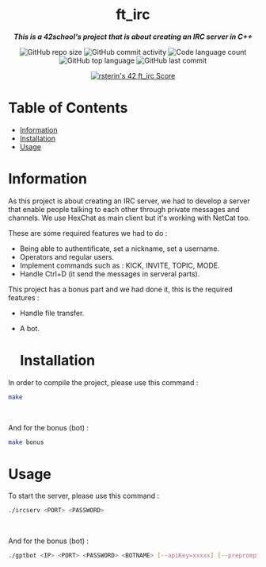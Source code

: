 <h1 align="center">ft_irc</h1>

<p align="center">
	<b><i>This is a 42school's project that is about creating an IRC server in C++</i></b><br>
</p>
<p align="center">
	<img alt="GitHub repo size" src="https://img.shields.io/github/repo-size/iSurfiNex/ft_irc?color=lightblue&style=for-the-badge">
	<img alt="GitHub commit activity" src="https://img.shields.io/github/commit-activity/t/iSurfiNex/ft_irc?color=critical&style=for-the-badge">
	<img alt="Code language count" src="https://img.shields.io/github/languages/count/iSurfiNex/ft_irc?color=yellow&style=for-the-badge"/>
	<img alt="GitHub top language" src="https://img.shields.io/github/languages/top/iSurfiNex/ft_irc?color=blue&style=for-the-badge"/>
	<img alt="GitHub last commit" src="https://img.shields.io/github/last-commit/iSurfiNex/ft_irc?color=green&style=for-the-badge"/>
</p>
<div align="center">
  <a href="https://github.com/Coday-meric/badge42"><img src="https://badge42.coday.fr/api/v2/clt38xgf41137601p4ax754vzt/project/3304315" alt="rsterin's 42 ft_irc Score" /></a>
</div>

# Table of Contents

- [Information](#information)
- [Installation](#installation)
- [Usage](#usage)

# Information

As this project is about creating an IRC server, we had to develop a server that enable people talking to each other through private messages and channels.
We use HexChat as main client but it's working with NetCat too. 

These are some required features we had to do :
- Being able to authentificate, set a nickname, set a username.
- Operators and regular users.
- Implement commands such as : KICK, INVITE, TOPIC, MODE.
- Handle Ctrl+D (it send the messages in serveral parts).

This project has a bonus part and we had done it, this is the required features :
- Handle file transfer.
- A bot.

  # Installation

In order to compile the project, please use this command :

```bash
make
```
</br>

And for the bonus (bot) :
```bash
make bonus
```

# Usage

To start the server, please use this command :

```bash
./ircserv <PORT> <PASSWORD>
```
</br>

And for the bonus (bot) :
```bash
./gptbot <IP> <PORT> <PASSWORD> <BOTNAME> [--apiKey=xxxxx] [--preprompt=Some]
```
